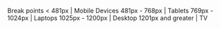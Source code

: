 Break points
< 481px | Mobile Devices
481px - 768px | Tablets
769px - 1024px | Laptops
1025px - 1200px | Desktop
1201px and greater | TV
